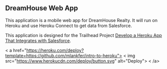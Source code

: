 DreamHouse Web App
------------------

This application is a mobile web app for DreamHouse Realty. It will run on Heroku and use Heroku Connect to get data from Salesforce.

This application is designed for the Trailhead Project [Develop a Heroku App That Integrates with Salesforce](https://trailhead.salesforce.com/content/learn/projects/develop-heroku-applications).

< a href="https://heroku.com/deploy?template=https://github.com/mlankfer/intro-to-heroku">
< img src="https://www.herokucdn.com/deploy/button.svg" alt="Deploy">
< /a>
